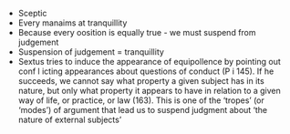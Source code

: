 - Sceptic
- Every manaims at tranquillity
- Because every oosition is equally true - we must suspend from judgement
- Suspension of judgement = tranquillity
- Sextus tries to induce the appearance of equipollence by pointing out conf l icting appearances about questions of conduct (P i 145). If he succeeds, we cannot say what property a given subject has in its nature, but only what property it appears to have in relation to a given way of life, or practice, or law (163). This is one of the ‘tropes’ (or ‘modes’) of argument that lead us to suspend judgment about ‘the nature of external subjects’